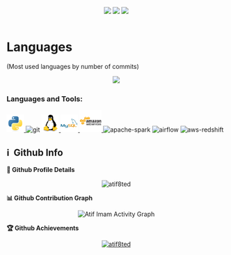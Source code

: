 <p align="center">
	<img width="450em" src="https://github-readme-stats.vercel.app/api?username=Atif8ted&show_icons=true&include_all_commits=true&count_private=true&hide_border=true&theme=dark" />
	<img width="450em" src="https://github-readme-streak-stats.herokuapp.com/?user=Atif8ted&include_all_commits=true&hide_border=true&theme=dark"/>
	<img width="450em" src="https://github-readme-stats.vercel.app/api/top-langs/?username=Atif8ted&layout=compact&custom_title=Most used languages by LOCs&langs_count=10&include_all_commits=true&hide_progress=true&hide_border=true&theme=dark&hide=">
	<img width="450em"/>
</p>

# Languages

(Most used languages by number of commits)
<p align="center">
	<a href="https://profile.codersrank.io/user/Atif8ted#Tech%20Skills"><img width="900em" src="https://cr-skills-chart-widget.azurewebsites.net/api/api?username=formidablae&padding=15&labels=true&legend=true&tooltip=true&max-labels=36&branding=false&skills=C,C%23,C%2B%2B,CSS,HTML,Java,JavaScript,PHP,Python,Ruby,Rust,SCSS,SQL,Scala,Shell,TSQL,TypeScript,Vue&show-other-skills=true&bg=white"></a>
</p>





<h3 align="left">Languages and Tools:</h3>
<p align="left"> <a href="https://angular.io" target="_blank">  
<img 
src="https://raw.githubusercontent.com/devicons/devicon/master/icons/python/python-original.svg" alt="python" width="40" height="40"/> </a> <a href="https://reactjs.org/" target="_blank"></a>
<img 
src="https://www.vectorlogo.zone/logos/git-scm/git-scm-icon.svg" alt="git" width="40" height="40"/> </a> <a href="https://graphql.org" target="_blank"> 
 <img 
src="https://raw.githubusercontent.com/devicons/devicon/master/icons/linux/linux-original.svg" alt="linux" width="40" height="40"/> </a> <a href="https://www.mysql.com/" target="_blank"> <img 
src="https://raw.githubusercontent.com/devicons/devicon/master/icons/mysql/mysql-original-wordmark.svg" alt="mysql" width="40" height="40"/> </a> <a href="https://nodejs.org" target="_blank"> 
<img 
src="https://raw.githubusercontent.com/devicons/devicon/master/icons/amazonwebservices/amazonwebservices-original-wordmark.svg" alt="aws" width="50" height="50"/> </a> <a href="https://aws.amazon.com" target="_blank"> </a>
<img 
src="https://www.vectorlogo.zone/logos/apache_spark/apache_spark-ar21.svg" alt="apache-spark" width="60" height="50"/>
<img 
src="https://svn.apache.org/repos/asf/comdev/project-logos/originals/airflow-2.svg" alt="airflow" width="40" height="40"/>
<img 
src="https://i.pinimg.com/originals/cf/18/08/cf1808ffcf86f80a5acc9ad6a5d5bf27.png" alt="aws-redshift" width="75" height="40"/>


</p>
<h2>ℹ️ &nbsp;Github Info</h2>
	
<summary><b>🔎 Github Profile Details</b></summary>
<p align="center"><img height="180em" src="https://github-profile-summary-cards.vercel.app/api/cards/profile-details?username=Atif8ted&theme=github_dark" alt="atif8ted" align = "center"/></p>


<summary><b>📊 Github Contribution Graph</b></summary>
<p align="center" ><a><img alt="Atif Imam Activity Graph" src="https://activity-graph.herokuapp.com/graph?username=Atif8ted&bg_color=0D1117&color=e05397&line=e05397&point=FFFFFF&hide_border=true&" /></a></p>
<!-- </details>
<details>    -->
 <summary><b>🏆 Github Achievements</b></summary>
<p align="center"> <a href="https://github.com/atif8ted"><img src="https://github-profile-trophy.vercel.app/?username=atif8ted&margin-w=5&theme=radical" alt="atif8ted" /></a> </p>
<br>


